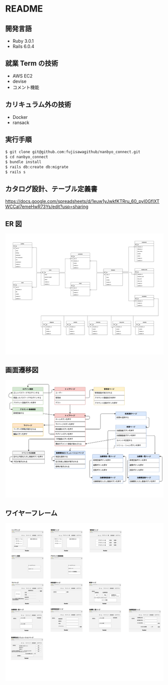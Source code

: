# README

## 開発言語

- Ruby 3.0.1
- Rails 6.0.4

## 就業 Term の技術

- AWS EC2
- devise
- コメント機能

## カリキュラム外の技術

- Docker
- ransack

## 実行手順

```
$ git clone git@github.com:fujisawagithub/nanbyo_connect.git
$ cd nanbyo_connect
$ bundle install
$ rails db:create db:migrate
$ rails s
```

## カタログ設計、テーブル定義書

https://docs.google.com/spreadsheets/d/1euw1yJwkfKTRru_60_pyI0GfIXTWCCal7emeHwR73Ys/edit?usp=sharing

## ER 図

![image](https://github.com/fujisawagithub/nanbyo_connect/blob/main/docs/er_diagram.png)

## 画面遷移図

![image](https://github.com/fujisawagithub/nanbyo_connect/blob/main/docs/screen_transition_diagram.png)

## ワイヤーフレーム

![image](https://github.com/fujisawagithub/nanbyo_connect/blob/main/docs/wireframe.png)
